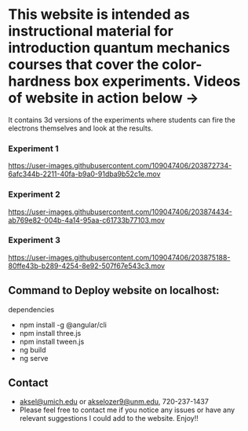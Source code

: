 # This website is intended as instructional material for introduction quantum mechanics courses that cover the color-hardness box experiments. Videos of website in action below ->
It contains 3d versions of the experiments where students can fire the electrons themselves and look at the results.

### Experiment 1
https://user-images.githubusercontent.com/109047406/203872734-6afc344b-2211-40fa-b9a0-91dba9b52c1e.mov

### Experiment 2
https://user-images.githubusercontent.com/109047406/203874434-ab769e82-004b-4a14-95aa-c61733b77103.mov

### Experiment 3
https://user-images.githubusercontent.com/109047406/203875188-80ffe43b-b289-4254-8e92-507f67e543c3.mov

## Command to Deploy website on localhost:

dependencies

- npm install -g @angular/cli
- npm install three.js
- npm install tween.js
- ng build
- ng serve


## Contact
- aksel@umich.edu or akselozer9@unm.edu, 720-237-1437
- Please feel free to contact me if you notice any issues or have any relevant suggestions I could add to the website. Enjoy!!
